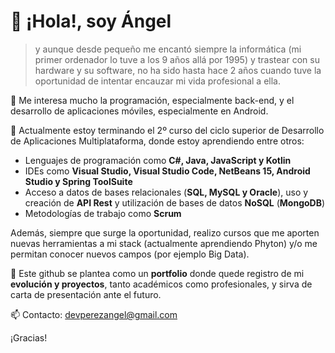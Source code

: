 # 👋 ¡Hola!, soy Ángel #
>y aunque desde pequeño me encantó siempre la informática (mi primer ordenador lo tuve a los 9 años allá por 1995) y trastear con su hardware y su software, no ha sido hasta hace 2 años cuando tuve la oportunidad de intentar encauzar mi vida profesional a ella. 

📲 Me interesa mucho la programación, especialmente back-end, y el desarrollo de aplicaciones móviles, especialmente en Android.

📖 Actualmente estoy terminando el 2º curso del ciclo superior de Desarrollo de Aplicaciones Multiplataforma, donde estoy aprendiendo entre otros:
- Lenguajes de programación como **C#, Java, JavaScript y Kotlin** 
- IDEs como **Visual Studio, Visual Studio Code, NetBeans 15, Android Studio y Spring ToolSuite**
- Acceso a datos de bases relacionales (**SQL, MySQL y Oracle**), uso y creación de **API Rest** y utilización de bases de datos **NoSQL** (**MongoDB**)
- Metodologías de trabajo como **Scrum**

Además, siempre que surge la oportunidad, realizo cursos que me aporten nuevas herramientas a mi stack (actualmente aprendiendo Phyton) y/o me permitan conocer nuevos campos (por ejemplo Big Data).

📢 Este github se plantea como un **portfolio** donde quede registro de mi **evolución y proyectos**, tanto académicos como profesionales, y sirva de carta de presentación ante el futuro.

📫 Contacto: devperezangel@gmail.com

¡Gracias!

<!---
AngelPerezDev/AngelPerezDev is a ✨ special ✨ repository because its `README.md` (this file) appears on your GitHub profile.
You can click the Preview link to take a look at your changes.
--->

